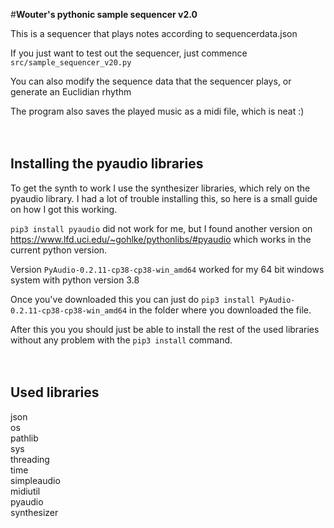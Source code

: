 #**Wouter's pythonic sample sequencer v2.0**

This is a sequencer that plays notes according to sequencerdata.json<br>


If you just want to test out the sequencer, just commence `src/sample_sequencer_v20.py`

You can also modify the sequence data that the sequencer plays, or generate an Euclidian rhythm<br>

The program also saves the played music as a midi file, which is neat :)
<br><br><br>

## **Installing the pyaudio libraries**

To get the synth to work I use the synthesizer libraries, which rely on the pyaudio library. I had a lot of trouble installing this, so here is a small guide on how I got this working.

`pip3 install pyaudio` did not work for me, but I found another version on https://www.lfd.uci.edu/~gohlke/pythonlibs/#pyaudio which works in the current python version.

Version `PyAudio-0.2.11-cp38-cp38-win_amd64` worked for my 64 bit windows system with python version 3.8

Once you've downloaded this you can just do `pip3 install PyAudio-0.2.11-cp38-cp38-win_amd64` in the folder where you downloaded the file.

After this you you should just be able to install the rest of the used libraries without any problem with the `pip3 install` command.
<br><br><br>
## **Used libraries**

json <br>
os <br>
pathlib <br>
sys <br>
threading <br>
time <br>
simpleaudio <br>
midiutil <br>
pyaudio <br>
synthesizer <br>
